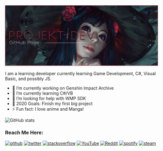![](https://github.com/Projekt-Dev/Projekt-Dev/blob/main/Profile.png)

I am a learning developer currently learning Game Development, C#, Visual Basic, and possibly JS.

- 🔭 I’m currently working on Genshin Impact Archive
- 🌱 I’m currently learning C#/VB
- 🤔 I’m looking for help with WMP SDK
- 🥅 2020 Goals: Finish my first big project
- ⚡ Fun fact: I love anime and Manga!

![GitHub stats](https://github-readme-stats.vercel.app/api?username=Projekt-Dev&&show_icons=true&title_color=a2293c&icon_color=a2293c&text_color=FFFFFF&bg_color=161616)  

### Reach Me Here:
[<img src='https://cdn.jsdelivr.net/npm/simple-icons@3.0.1/icons/github.svg' alt='github' height='40'>](https://github.com/Projekt-Dev)  [<img src='https://cdn.jsdelivr.net/npm/simple-icons@3.0.1/icons/twitter.svg' alt='twitter' height='40'>](https://twitter.com/xSOPMOD)  [<img src='https://cdn.jsdelivr.net/npm/simple-icons@3.0.1/icons/stackoverflow.svg' alt='stackoverflow' height='40'>](https://stackoverflow.com/users/13869683)  [<img src='https://cdn.jsdelivr.net/npm/simple-icons@3.0.1/icons/youtube.svg' alt='YouTube' height='40'>](https://www.youtube.com/channel/UCMJJvdRDWmL4oSog7s5Qhqg)  [<img src='https://cdn.jsdelivr.net/npm/simple-icons@3.0.1/icons/reddit.svg' alt='Reddit' height='40'>](https://www.reddit.com/user/VampyricKing)  [<img src='https://cdn.jsdelivr.net/npm/simple-icons@3.0.1/icons/spotify.svg' alt='spotify' height='40'>](https://open.spotify.com/user/vynxdev)  [<img src='https://cdn.jsdelivr.net/npm/simple-icons@3.0.1/icons/steam.svg' alt='steam' height='40'>](https://steamcommunity.com/id/projektzero/)
